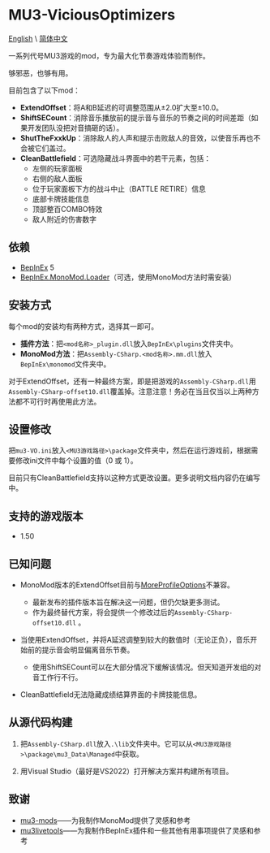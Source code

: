 # MU3-ViciousOptimizers

[English](README.md) \\
[简体中文](README_zh-hans.md)

一系列代号MU3游戏的mod，专为最大化节奏游戏体验而制作。

够邪恶，也够有用。

目前包含了以下mod：

+ **ExtendOffset**：将A和B延迟的可调整范围从±2.0扩大至±10.0。
+ **ShiftSECount**：消除音乐播放前的提示音与音乐的节奏之间的时间差距（如果开发团队没把对音搞砸的话）。
+ **ShutTheFxxkUp**：消除敌人的人声和提示击败敌人的音效，以使音乐再也不会被它们盖过。
+ **CleanBattlefield**：可选隐藏战斗界面中的若干元素，包括：
  + 左侧的玩家面板
  + 右侧的敌人面板
  + 位于玩家面板下方的战斗中止（BATTLE RETIRE）信息
  + 底部卡牌技能信息
  + 顶部整百COMBO特效
  + 敌人附近的伤害数字

## 依赖

+ [BepInEx](https://github.com/BepInEx/BepInEx) 5
+ [BepInEx.MonoMod.Loader](https://github.com/BepInEx/BepInEx.MonoMod.Loader)（可选，使用MonoMod方法时需安装）

## 安装方式

每个mod的安装均有两种方式，选择其一即可。

+ **插件方法**：把`<mod名称>_plugin.dll`放入`BepInEx\plugins`文件夹中。
+ **MonoMod方法**：把`Assembly-CSharp.<mod名称>.mm.dll`放入`BepInEx\monomod`文件夹中。

对于ExtendOffset，还有一种最终方案，即是把游戏的`Assembly-CSharp.dll`用`Assembly-CSharp-offset10.dll`覆盖掉。注意注意！务必在当且仅当以上两种方法都不可行时再使用此方法。

## 设置修改

把`mu3-VO.ini`放入`<MU3游戏路径>\package`文件夹中，然后在运行游戏前，根据需要修改ini文件中每个设置的值（0 或 1）。

目前只有CleanBattlefield支持以这种方式更改设置。更多说明文档内容仍在编写中。

## 支持的游戏版本

+ 1.50

## 已知问题

+ MonoMod版本的ExtendOffset目前与[MoreProfileOptions](https://www.rainycolor.org/package/7EVENDAYSHOLIDAYS/MoreProfileOptions/)不兼容。
  + 最新发布的插件版本旨在解决这一问题，但仍欠缺更多测试。
  + 作为最终替代方案，将会提供一个修改过后的`Assembly-CSharp-offset10.dll` 。

+ 当使用ExtendOffset，并将A延迟调整到较大的数值时（无论正负），音乐开始前的提示音会明显偏离音乐节奏。
  + 使用ShiftSECount可以在大部分情况下缓解该情况。但天知道开发组的对音工作行不行。

+ CleanBattlefield无法隐藏成绩结算界面的卡牌技能信息。

## 从源代码构建

1. 把`Assembly-CSharp.dll`放入`.\lib`文件夹中。它可以从`<MU3游戏路径>\package\mu3_Data\Managed`中获取。

2. 用Visual Studio（最好是VS2022）打开解决方案并构建所有项目。

## 致谢

+ [mu3-mods](https://gitea.tendokyu.moe/akanyan/mu3-mods)——为我制作MonoMod提供了灵感和参考
+ [mu3livetools](https://github.com/r-value/mu3livetools)——为我制作BepInEx插件和一些其他有用事项提供了灵感和参考
